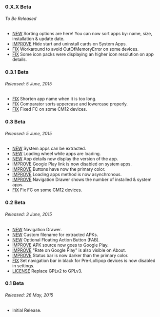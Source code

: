 ### 0.X.X Beta
###### To Be Released
* [NEW](https://github.com/javiersantos/MLManager/commit/b842ad44f8ec7b171d34eb69899b0b2bc1311a5d) Sorting options are here! You can now sort apps by: name, size, installation & update date.
* [IMPROVE](https://github.com/javiersantos/MLManager/commit/a585cfb40aa49e992a7030c4eb92d6d72f231cee) Hide start and uninstall cards on System Apps.
* [FIX](https://github.com/javiersantos/MLManager/commit/2054330fef10c49bf8287f8fc04ac4b1d537bdf3) Workaround to avoid OutOfMemoryError on some devices.
* [FIX](https://github.com/javiersantos/MLManager/commit/6389260c14b932e82993bfc087c2b86439fa4bef) Some icon packs were displaying an higher icon resolution on app details.

### 0.3.1 Beta
###### Released: 5 June, 2015
* [FIX](https://github.com/javiersantos/MLManager/commit/1f2abd5aaf322e05cd256bfde9fe4246ae5086e9) Shorten app name when it is too long.
* [FIX](https://github.com/javiersantos/MLManager/commit/b015098c9584ab15a906857c96462e46860fc0a4) Comparator sorts uppercase and lowercase properly.
* [FIX](https://github.com/javiersantos/MLManager/commit/972ea4cc7970456b4b8ac0db6aa980b645c918ae) Fixed FC on some CM12 devices. 

### 0.3 Beta
###### Released: 5 June, 2015
* [NEW](https://github.com/javiersantos/MLManager/commit/c54aa4590c42ed343a2300a7e7aab0ab153c4848) System apps can be extracted.
* [NEW](https://github.com/javiersantos/MLManager/commit/2f195498c872cae9e2b764aa3c4f3010187730ba) Loading wheel while apps are loading.
* [NEW](https://github.com/javiersantos/MLManager/commit/3300d9353d99c35f361bfa50d259768d8b809a5e) App details now display the version of the app.
* [IMPROVE](https://github.com/javiersantos/MLManager/commit/951afe1a6b38bee17f842ecbede07bd726bc7be1) Google Play link is now disabled on system apps.
* [IMPROVE](https://github.com/javiersantos/MLManager/commit/26df5dd4b008fa875cbec628c29a2f1017c50c20) Buttons have now the primary color.
* [IMPROVE](https://github.com/javiersantos/MLManager/commit/1bb8e4d80fec3919d56cd68f3e380c77a99202d1) Loading apps method is now asynchronous.
* [IMPROVE](https://github.com/javiersantos/MLManager/commit/4b5e1fb97053461d41882bcc7f24b4b6f1b52498) Navigation Drawer shows the number of installed & system apps.
* [FIX](https://github.com/javiersantos/MLManager/commit/3df2434b2471d992b07ce0a5731bcfa24a7cd2c0) Fix FC on some CM12 devices.

### 0.2 Beta
###### Released: 3 June, 2015
* [NEW](https://github.com/javiersantos/MLManager/commit/a1c078a576e95306d3d60e3761957ce9ee538ed4) Navigation Drawer.
* [NEW](https://github.com/javiersantos/MLManager/commit/40d59d2f80ec370ce43e68738709d5a8da9727be) Custom filename for extracted APKs.
* [NEW](https://github.com/javiersantos/MLManager/commit/193e3ef5399686b2322f5d8d02498bd7d784ad8b) Optional Floating Action Button (FAB).
* [IMPROVE](https://github.com/javiersantos/MLManager/commit/be20f3b7d935472c743039ffd104865e48bbffe4) APK source now goes to Google Play.
* [IMPROVE](https://github.com/javiersantos/MLManager/commit/e40b4bb1f3480f40563b0260ea816b5b652c4c34) "Rate on Google Play" is also visible on About.
* [IMPROVE](https://github.com/javiersantos/MLManager/commit/d203c640b2c44a6a54fb0eb8392f46ed1758cd29) Status bar is now darker than the primary color.
* [FIX](https://github.com/javiersantos/MLManager/commit/d40d104aa09842e171054ae73ea9d2e549ccfd19) Set navigation bar in black for Pre-Lollipop devices is now disabled in settings.
* [LICENSE](https://github.com/javiersantos/MLManager/commit/04c7c4ef13596a299eb5a9da0adca061db1454dd) Replace GPLv2 to GPLv3.


### 0.1 Beta
###### Released: 26 May, 2015
* Initial Release.

